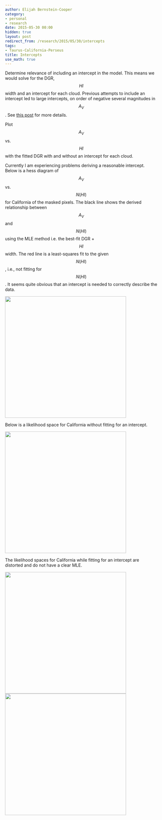 ```yaml
---
author: Elijah Bernstein-Cooper
category:
- personal
- research
date: 2015-05-30 00:00
hidden: true
layout: post
redirect_from: /research/2015/05/30/intercepts
tags:
- Taurus-California-Perseus
title: Intercepts
use_math: true
---
```


Determine relevance of including an intercept in the model. This means we would
solve for the DGR, $$HI$$ width and an intercept for each cloud.  Previous
attempts to include an intercept led to large intercepts, on order of negative
several magnitudes in $$A_V$$. See [this
post](/research/2015/03/31/Paper-Comments-2/#intercept-discussion) for more details.

Plot $$A_V$$ vs. $$HI$$ with the fitted DGR with and without an intercept for
each cloud. 


Currently I am experiencing problems deriving a reasonable intercept. Below is
a hess diagram of $$A_V$$ vs. $$N(HI)$$ for California of the masked pixels.
The black line shows the derived relationship between $$A_V$$ and $$N(HI)$$
using the MLE method i.e. the best-fit DGR + $$HI$$ width. The red line is a
least-squares fit to the given $$N(HI)$$, i.e., not fitting for $$N(HI)$$. It
seems quite obvious that an intercept is needed to correctly describe the data.


<img src="/media/2015/05/30/california_av_vs_nhi_planck.png" height="400" width="400" />

Below is a likelihood space for California without fitting for an intercept.

<img src="/media/2015/05/30/likelihood_noint_wd.png" height="400" width="400" />


The likelihood spaces for California while fitting for an intercept are
distorted and do not have a clear MLE.

<img src="/media/2015/05/30/likelihood_int_wd.png" height="400" width="400" />

<img src="/media/2015/05/30/likelihood_int_wi.png" height="400" width="400" />
